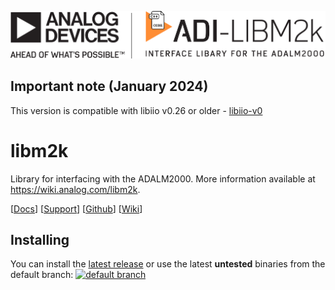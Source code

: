 ![libm2k logo](doc/img/libm2k_logo.png)

## Important note (January 2024)

This version is compatible with libiio v0.26 or older - [libiio-v0](https://github.com/analogdevicesinc/libiio/tree/libiio-v0)

# libm2k

Library for interfacing with the ADALM2000. More information available at https://wiki.analog.com/libm2k. 


[[Docs](http://analogdevicesinc.github.io/libm2k)]
[[Support](https://ez.analog.com/adieducation/university-program)]
[[Github](https://github.com/analogdevicesinc/libm2k/issues)]
[[Wiki](https://wiki.analog.com/libm2k)]

## Installing
You can install the [latest release](https://github.com/analogdevicesinc/libm2k/releases/latest) or use the latest **untested** binaries from the default branch: [![default branch](https://dev.azure.com/AnalogDevices/M2k/_apis/build/status/analogdevicesinc.libm2k?branchName=main)](https://dev.azure.com/AnalogDevices/M2k/_build/latest?definitionId=17&branchName=main)
